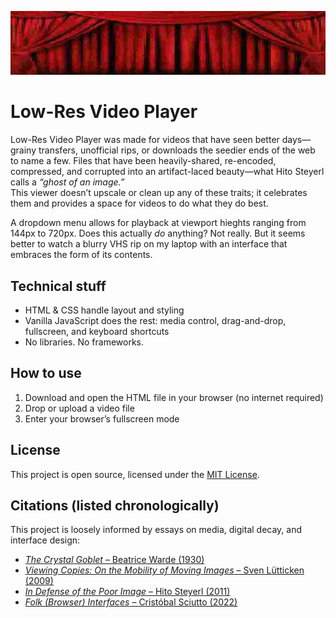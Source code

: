 ![Hero image for Low-Res Video Player](video-player.png)

# Low-Res Video Player

Low-Res Video Player was made for videos that have seen better days—grainy transfers, unofficial rips, or downloads the seedier ends of the web to name a few. Files that have been heavily-shared, re-encoded, compressed, and corrupted into an artifact-laced beauty—what Hito Steyerl calls a *“ghost of an image.”*  
This viewer doesn’t upscale or clean up any of these traits; it celebrates them and provides a space for videos to do what they do best.

A dropdown menu allows for playback at viewport hieghts ranging from 144px to 720px. Does this actually *do* anything? Not really. But it seems better to watch a blurry VHS rip on my laptop with an interface that embraces the form of its contents.

## Technical stuff

- HTML & CSS handle layout and styling  
- Vanilla JavaScript does the rest: media control, drag-and-drop, fullscreen, and keyboard shortcuts  
- No libraries. No frameworks.

## How to use

1. Download and open the HTML file in your browser (no internet required)  
2. Drop or upload a video file  
3. Enter your browser’s fullscreen mode  

## License

This project is open source, licensed under the [MIT License](./LICENSE.txt).

## Citations (listed chronologically)

This project is loosely informed by essays on media, digital decay, and interface design:

- [*The Crystal Goblet* – Beatrice Warde (1930)](https://readings.design/PDF/The%20Crystal%20Goblet.pdf)  
- [*Viewing Copies: On the Mobility of Moving Images* – Sven Lütticken (2009)](https://www.e-flux.com/journal/08/61380/viewing-copies-on-the-mobility-of-moving-images/)  
- [*In Defense of the Poor Image* – Hito Steyerl (2011)](https://www.e-flux.com/journal/10/61362/in-defense-of-the-poor-image/)  
- [*Folk (Browser) Interfaces* – Cristóbal Sciutto (2022)](https://cristobal.space/writing/folk)
